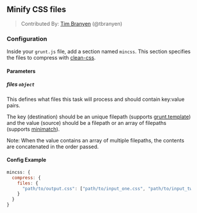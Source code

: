## Minify CSS files
> Contributed By: [Tim Branyen](/tbranyen) (@tbranyen)

### Configuration

Inside your `grunt.js` file, add a section named `mincss`. This section specifies the files to compress with [clean-css](https://github.com/GoalSmashers/clean-css).

#### Parameters

##### files ```object```

This defines what files this task will process and should contain key:value pairs.

The key (destination) should be an unique filepath (supports [grunt.template](https://github.com/cowboy/grunt/blob/master/docs/api_template.md)) and the value (source) should be a filepath or an array of filepaths (supports [minimatch](https://github.com/isaacs/minimatch)).

Note: When the value contains an array of multiple filepaths, the contents are concatenated in the order passed.

#### Config Example

``` javascript
mincss: {
  compress: {
    files: {
      "path/to/output.css": ["path/to/input_one.css", "path/to/input_two.css"]
    }
  }
}

```